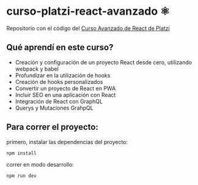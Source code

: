 # curso-platzi-react-avanzado ⚛️

Repositorio con el código del [Curso Avanzado de React de Platzi](https://platzi.com/cursos/react-avanzado/)

## Qué aprendí en este curso?
* Creación y configuración de un proyecto React desde cero, utilizando webpack y babel
* Profundizar en la utilización de hooks
* Creación de hooks personalizados
* Convertir un proyecto de React en PWA
* Incluir SEO en una aplicación con React
* Integración de React con GraphQL
* Querys y Mutaciones GrahpQL

## Para correr el proyecto:

primero, instalar las dependencias del proyecto:

```npm install```

correr en modo desarrollo:

```npm run dev```